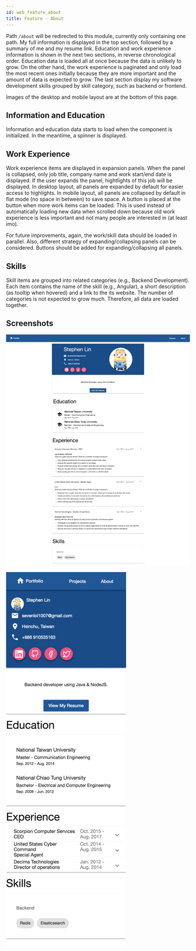```yaml
---
id: web_feature_about
title: Feature - About
---
```


Path `/about` will be redirected to this module, currently only containing one path. My full information is displayed in the top section, followed by a summary of me and my resume link. Education and work experience information is shown in the next two sections, in reverse chronological order. Education data is loaded all at once because the data is unlikely to grow. On the other hand, the work experience is paginated and only load the most recent ones initially because they are more important and the amount of data is expected to grow. The last section display my software development skills grouped by skill category, such as backend or frontend.

Images of the desktop and mobile layout are at the bottom of this page.

## Information and Education

Information and education data starts to load when the component is initialized. In the meantime, a spinner is displayed.

## Work Experience

Work experience items are displayed in expansion panels. When the panel is collapsed, only job title, company name and work start/end date is displayed. If the user expands the panel, hightlights of this job will be displayed. In desktop layout, all panels are expanded by default for easier access to highlights. In mobile layout, all panels are collapsed by default in flat mode (no space in between) to save space. A button is placed at the button when more work items can be loaded. This is used instead of automatically loading new data when scrolled down because old work experience is less important and not many people are interested in (at least imo).

For future improvements, again, the work/skill data should be loaded in parallel. Also, different strategy of expanding/collapsing panels can be considered. Buttons should be added for expanding/collapsing all panels.

## Skills

Skill items are grouped into related categories (e.g., Backend Development). Each item contains the name of the skill (e.g., Angular), a short description (as tooltip when hovered) and a link to the its website. The number of categories is not expected to grow much. Therefore, all data are loaded together.

## Screenshots

![Desktop Layout](assets/about_desktop.png)

![Mobile Portrait Mode Layout](assets/about_mobile.png)